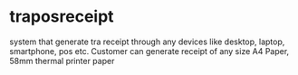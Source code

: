 # traposreceipt
system that generate tra receipt through any devices like desktop, laptop, smartphone, pos etc. Customer can generate receipt of any size A4 Paper, 58mm thermal printer paper  
